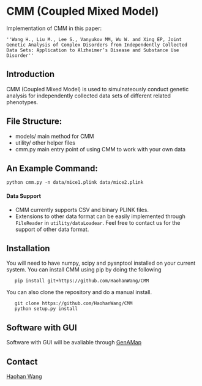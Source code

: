 # CMM (Coupled Mixed Model)

Implementation of CMM in this paper:

    ''Wang H., Liu M., Lee S., Vanyukov MM, Wu W. and Xing EP, Joint Genetic Analysis of Complex Disorders from Independently Collected Data Sets: Application to Alzheimer’s Disease and Substance Use Disorder''

## Introduction

CMM (Coupled Mixed Model) is used to simulnateously conduct genetic analysis for independently collected data sets of different related phenotypes.

## File Structure:

* models/ main method for CMM
* utility/ other helper files
* cmm.py main entry point of using CMM to work with your own data

## An Example Command:

```
python cmm.py -n data/mice1.plink data/mice2.plink
```
#### Data Support
* CMM currently supports CSV and binary PLINK files.
* Extensions to other data format can be easily implemented through `FileReader` in `utility/dataLoadear`. Feel free to contact us for the support of other data format.

## Installation
You will need to have numpy, scipy and pysnptool installed on your current system.
You can install CMM using pip by doing the following

```
   pip install git+https://github.com/HaohanWang/CMM
```

You can also clone the repository and do a manual install.
```
   git clone https://github.com/HaohanWang/CMM
   python setup.py install
```
## Software with GUI
Software with GUI will be avaliable through [GenAMap](http://genamap.org/)


## Contact
[Haohan Wang](http://www.cs.cmu.edu/~haohanw/)
